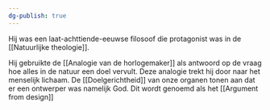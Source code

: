 ```yaml
---
dg-publish: true
---
```

Hij was een laat-achttiende-eeuwse filosoof die protagonist was in de [[Natuurlijke theologie]]. 

Hij gebruikte de [[Analogie van de horlogemaker]] als antwoord op de vraag hoe alles in de natuur een doel vervult. Deze analogie trekt hij door naar het menselijk lichaam. De [[Doelgerichtheid]] van onze organen tonen aan dat er een ontwerper was namelijk God. Dit wordt genoemd als het [[Argument from design]]

